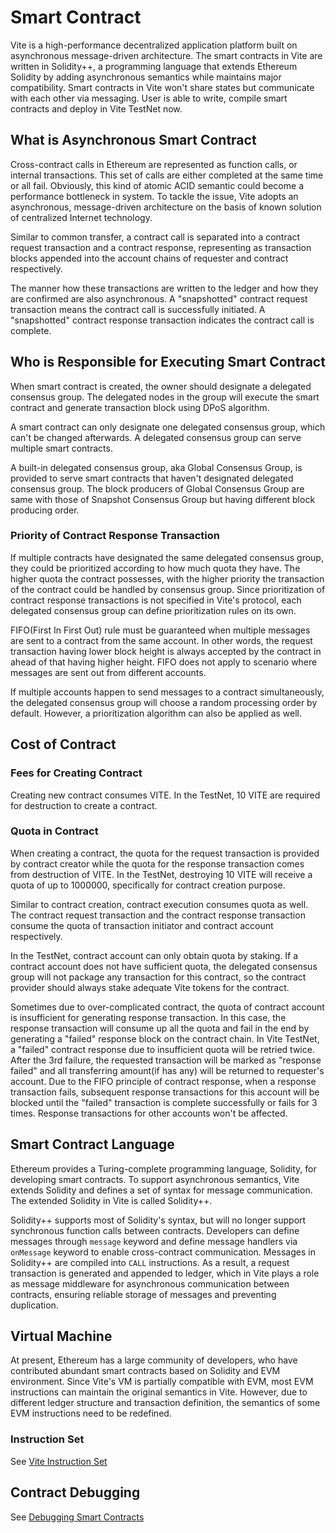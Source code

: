 # Smart Contract

Vite is a high-performance decentralized application platform built on asynchronous message-driven architecture. 
The smart contracts in Vite are written in Solidity++, a programming language that extends Ethereum Solidity by adding asynchronous semantics while maintains major compatibility.
Smart contracts in Vite won't share states but communicate with each other via messaging.
User is able to write, compile smart contracts and deploy in Vite TestNet now.

## What is Asynchronous Smart Contract

Cross-contract calls in Ethereum are represented as function calls, or internal transactions. This set of calls are either completed at the same time or all fail. Obviously, this kind of atomic ACID semantic could become a performance bottleneck in system. 
To tackle the issue, Vite adopts an asynchronous, message-driven architecture on the basis of known solution of centralized Internet technology.

Similar to common transfer, a contract call is separated into a contract request transaction and a contract response, representing as transaction blocks appended into the account chains of requester and contract respectively.

The manner how these transactions are written to the ledger and how they are confirmed are also asynchronous. A "snapshotted" contract request transaction means the contract call is successfully initiated. A "snapshotted" contract response transaction indicates the contract call is complete.

## Who is Responsible for Executing Smart Contract

When smart contract is created, the owner should designate a delegated consensus group. The delegated nodes in the group will execute the smart contract and generate transaction block using DPoS algorithm.

A smart contract can only designate one delegated consensus group, which can't be changed afterwards. A delegated consensus group can serve multiple smart contracts.

A built-in delegated consensus group, aka Global Consensus Group, is provided to serve smart contracts that haven't designated delegated consensus group. The block producers of Global Consensus Group are same with those of Snapshot Consensus Group but having different block producing order.

### Priority of Contract Response Transaction

If multiple contracts have designated the same delegated consensus group, they could be prioritized according to how much quota they have. The higher quota the contract possesses, with the higher priority the transaction of the contract could be handled by consensus group. 
Since prioritization of contract response transactions is not specified in Vite's protocol, each delegated consensus group can define prioritization rules on its own.

FIFO(First In First Out) rule must be guaranteed when multiple messages are sent to a contract from the same account. In other words, the request transaction having lower block height is always accepted by the contract in ahead of that having higher height. FIFO does not apply to scenario where messages are sent out from different accounts.

If multiple accounts happen to send messages to a contract simultaneously, the delegated consensus group will choose a random processing order by default. However, a prioritization algorithm can also be applied as well.

## Cost of Contract

### Fees for Creating Contract

Creating new contract consumes VITE. In the TestNet, 10 VITE are required for destruction to create a contract.

### Quota in Contract

When creating a contract, the quota for the request transaction is provided by contract creator while the quota for the response transaction comes from destruction of VITE. In the TestNet, destroying 10 VITE will receive a quota of up to 1000000, specifically for contract creation purpose.

Similar to contract creation, contract execution consumes quota as well. The contract request transaction and the contract response transaction consume the quota of transaction initiator and contract account respectively.

In the TestNet, contract account can only obtain quota by staking. If a contract account does not have sufficient quota, the delegated consensus group will not package any transaction for this contract, so the contract provider should always stake adequate Vite tokens for the contract.

Sometimes due to over-complicated contract, the quota of contract account is insufficient for generating response transaction. In this case, the response transaction will consume up all the quota and fail in the end by generating a "failed" response block on the contract chain. In Vite TestNet, a "failed" contract response due to insufficient quota will be retried twice. After the 3rd failure, the requested transaction will be marked as "response failed" and all transferring amount(if has any) will be returned to requester's account. Due to the FIFO principle of contract response, when a response transaction fails, subsequent response transactions for this account will be blocked until the "failed" transaction is complete successfully or fails for 3 times. Response transactions for other accounts won't be affected.

## Smart Contract Language

Ethereum provides a Turing-complete programming language, Solidity, for developing smart contracts. To support asynchronous semantics, Vite extends Solidity and defines a set of syntax for message communication. The extended Solidity in Vite is called Solidity++.

Solidity++ supports most of Solidity's syntax, but will no longer support synchronous function calls between contracts. Developers can define messages through `message` keyword and define message handlers via `onMessage` keyword to enable cross-contract communication. Messages in Solidity++ are compiled into `CALL` instructions. As a result, a request transaction is generated and appended to ledger, which in Vite plays a role as message middleware for asynchronous communication between contracts, ensuring reliable storage of messages and preventing duplication.

## Virtual Machine

At present, Ethereum has a large community of developers, who have contributed abundant smart contracts based on Solidity and EVM environment. 
Since Vite's VM is partially compatible with EVM, most EVM instructions can maintain the original semantics in Vite. However, due to different ledger structure and transaction definition, the semantics of some EVM instructions need to be redefined.

### Instruction Set

See [Vite Instruction Set](./instructions.html)

## Contract Debugging

See [Debugging Smart Contracts](./debug.html)
